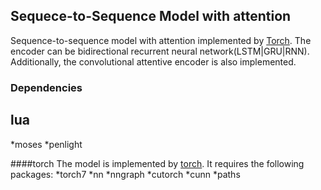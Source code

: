 ## Sequece-to-Sequence Model with attention

Sequence-to-sequence model with attention implemented by [Torch](http://torch.ch).
The encoder can be bidirectional recurrent neural network(LSTM|GRU|RNN). Additionally,
the convolutional attentive encoder is also implemented. 

### Dependencies

## lua
*moses
*penlight

####torch
The model is implemented by [torch](http://torch.ch). It requires the following packages:
*torch7
*nn
*nngraph
*cutorch
*cunn
*paths




